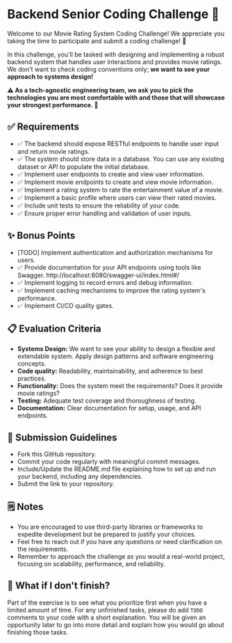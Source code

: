 # Backend Senior Coding Challenge 🍿

Welcome to our Movie Rating System Coding Challenge! We appreciate you taking
the time to participate and submit a coding challenge! 🥳

In this challenge, you'll be tasked with designing and implementing a robust
backend system that handles user interactions and provides movie ratings. We
don't want to check coding conventions only; **we want to see your approach
to systems design!**

**⚠️ As a tech-agnostic engineering team, we ask you to pick the technologies
you are most comfortable with and those that will showcase your strongest
performance. 💪**

## ✅ Requirements

- ✅ The backend should expose RESTful endpoints to handle user input and
  return movie ratings.
- ✅ The system should store data in a database. You can use any existing
  dataset or API to populate the initial database.
- ✅ Implement user endpoints to create and view user information.
- ✅ Implement movie endpoints to create and view movie information.
- ✅ Implement a rating system to rate the entertainment value of a movie.
- ✅ Implement a basic profile where users can view their rated movies.
- ✅ Include unit tests to ensure the reliability of your code.
- ✅ Ensure proper error handling and validation of user inputs.

## ✨ Bonus Points

- [TODO] Implement authentication and authorization mechanisms for users.
- ✅ Provide documentation for your API endpoints using tools like Swagger. http://localhost:8080/swagger-ui/index.html#/
- ✅ Implement logging to record errors and debug information.
- ✅ Implement caching mechanisms to improve the rating system's performance.
- ✅ Implement CI/CD quality gates.

## 📋 Evaluation Criteria

- **Systems Design:** We want to see your ability to design a flexible and
  extendable system. Apply design patterns and software engineering concepts.
- **Code quality:** Readability, maintainability, and adherence to best
  practices.
- **Functionality:** Does the system meet the requirements? Does it provide
  movie
  ratings?
- **Testing:** Adequate test coverage and thoroughness of testing.
- **Documentation:** Clear documentation for setup, usage, and API endpoints.

## 📐 Submission Guidelines

- Fork this GitHub repository.
- Commit your code regularly with meaningful commit messages.
- Include/Update the README.md file explaining how to set up and run your
  backend, including any dependencies.
- Submit the link to your repository.

## 🗒️ Notes

- You are encouraged to use third-party libraries or frameworks to expedite
  development but be prepared to justify your choices.
- Feel free to reach out if you have any questions or need clarification on the
  requirements.
- Remember to approach the challenge as you would a real-world project, focusing
  on scalability, performance, and reliability.

## 🤔 What if I don't finish?

Part of the exercise is to see what you prioritize first when you have a limited
amount of time. For any unfinished tasks, please do add `TODO` comments to
your code with a short explanation. You will be given an opportunity later to go
into more detail and explain how you would go about finishing those tasks.
